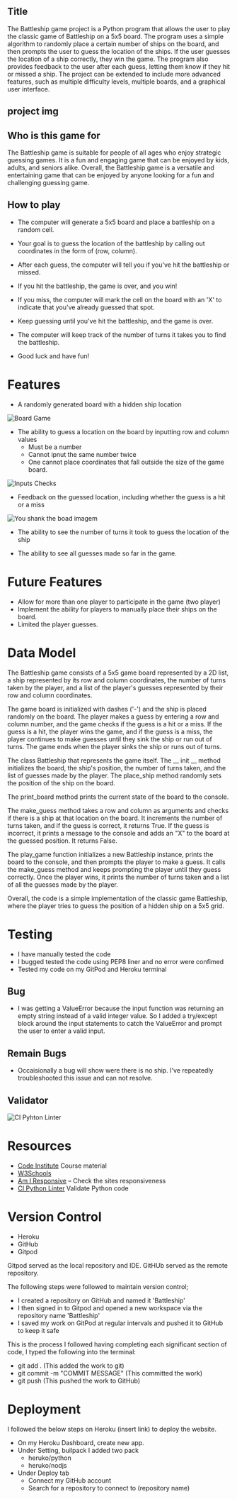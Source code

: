 
## Title

The Battleship game project is a Python program that allows the user to play the classic game of Battleship on a 5x5 board. The program uses a simple algorithm to randomly place a certain number of ships on the board, and then prompts the user to guess the location of the ships. If the user guesses the location of a ship correctly, they win the game. The program also provides feedback to the user after each guess, letting them know if they hit or missed a ship. The project can be extended to include more advanced features, such as multiple difficulty levels, multiple boards, and a graphical user interface.

## project img

## Who is this game for

The Battleship game is suitable for people of all ages who enjoy strategic guessing games. It is a fun and engaging game that can be enjoyed by kids, adults, and seniors alike.
Overall, the Battleship game is a versatile and entertaining game that can be enjoyed by anyone looking for a fun and challenging guessing game.

## How to play 

- The computer will generate a 5x5 board and place a battleship on a random cell.

- Your goal is to guess the location of the battleship by calling out coordinates in the form of (row, column).

- After each guess, the computer will tell you if you've hit the battleship or missed.

- If you hit the battleship, the game is over, and you win!

- If you miss, the computer will mark the cell on the board with an 'X' to indicate that you've already guessed that spot.

- Keep guessing until you've hit the battleship, and the game is over.

- The computer will keep track of the number of turns it takes you to find the battleship.

- Good luck and have fun!

# Features

- A randomly generated board with a hidden ship location

<img src="assets/readme/battleship_board.jpg" alt="Board Game">

- The ability to guess a location on the board by inputting row and column values
    - Must be a number 
    - Cannot ipnut the same number twice
    - One cannot place coordinates that fall outside the size of the game board.

<img src="assets/readme/battleship_inputs.jpg" alt="Inputs Checks">

- Feedback on the guessed location, including whether the guess is a hit or a miss

<img src="assets/readme/battleship_end_game.jpg" alt="You shank the boad imagem">

- The ability to see the number of turns it took to guess the location of the ship

- The ability to see all guesses made so far in the game.


# Future Features

- Allow for more than one player to participate in the game (two player)
- Implement the ability for players to manually place their ships on the board.
- Limited the player guesses.

# Data Model

The Battleship game consists of a 5x5 game board represented by a 2D list, a ship represented by its row and column coordinates, the number of turns taken by the player, and a list of the player's guesses represented by their row and column coordinates. 

The game board is initialized with dashes ('-') and the ship is placed randomly on the board. The player makes a guess by entering a row and column number, and the game checks if the guess is a hit or a miss. If the guess is a hit, the player wins the game, and if the guess is a miss, the player continues to make guesses until they sink the ship or run out of turns. The game ends when the player sinks the ship or runs out of turns.

The class Battleship that represents the game itself. The __ init __ method initializes the board, the ship's position, the number of turns taken, and the list of guesses made by the player. The place_ship method randomly sets the position of the ship on the board.

The print_board method prints the current state of the board to the console.

The make_guess method takes a row and column as arguments and checks if there is a ship at that location on the board. It increments the number of turns taken, and if the guess is correct, it returns True. If the guess is incorrect, it prints a message to the console and adds an "X" to the board at the guessed position. It returns False.

The play_game function initializes a new Battleship instance, prints the board to the console, and then prompts the player to make a guess. It calls the make_guess method and keeps prompting the player until they guess correctly. Once the player wins, it prints the number of turns taken and a list of all the guesses made by the player.

Overall, the code is a simple implementation of the classic game Battleship, where the player tries to guess the position of a hidden ship on a 5x5 grid.

# Testing

- I have manually tested the code 
- I bugged tested the code using PEP8 liner and no error were confimed
- Tested my code on my GitPod and Heroku terminal

## Bug 
  
  - I was getting a ValueError because the input function was returning an empty string instead of a valid integer value. So I added a try/except block around the input statements to catch the ValueError and prompt the user to enter a valid input.
  
  ## Remain Bugs

   - Occaisionally a bug will show were there is no ship. I've repeatedly troubleshooted this issue and can not resolve.

  ## Validator 

<img src="assets/readme/python_validator.jpg" alt="CI Pyhton Linter">

# Resources
- [Code Institute](https://codeinstitute.net/) Course material
- [W3Schools]( https://www.w3schools.com/) 
- [Am I Responsive](http://ami.responsivedesign.is/) – Check the sites responsiveness
- [CI Python Linter](https://pep8ci.herokuapp.com/#) Validate Python code

# Version Control 

- Heroku
- GitHub
- Gitpod

Gitpod served as the local repository and IDE. 
GitHUb served as the remote repository. 

The following steps were followed to maintain version control;

- I created a repository on GitHub and named it 'Battleship' 
- I then signed in to Gitpod and opened a new workspace via the repository name 'Battleship'
- I saved my work on GitPod at regular intervals and pushed it to GitHub to keep it safe

This is the process I followed having completing each significant section of code, I typed the following into the terminal:
- git add . (This added the work to git)
- git commit -m "COMMIT MESSAGE" (This committed the work)
- git push (This pushed the work to GitHub)



# Deployment 

I followed the below steps on Heroku (insert link) to deploy the website. 

- On my Heroku Dashboard, create new app.
- Under Setting, builpack I added two pack 
  - heruko/python
  - heruko/nodjs
- Under Deploy tab
  - Connect my GitHub account
  - Search for a repository to connect to (repository name)


